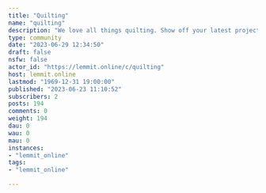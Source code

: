 ```yaml
---
title: "Quilting" 
name: "quilting"
description: "We love all things quilting. Show off your latest project or just learn how to get started. We're here to help!."
type: community
date: "2023-06-29 12:34:50"
draft: false
nsfw: false
actor_id: "https://lemmit.online/c/quilting"
host: lemmit.online
lastmod: "1969-12-31 19:00:00"
published: "2023-06-23 11:10:52"
subscribers: 2
posts: 194
comments: 0
weight: 194
dau: 0
wau: 0
mau: 0
instances:
- "lemmit_online"
tags: 
- "lemmit_online"

---
```

